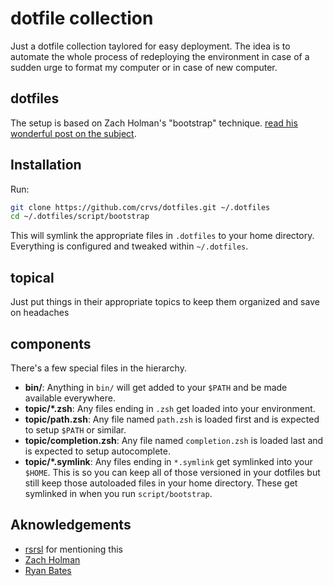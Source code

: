 # dotfile collection

Just a dotfile collection taylored for easy deployment. The idea is to automate
the whole process of redeploying the environment in case of a sudden urge to
format my computer or in case of new computer.

## dotfiles

The setup is based on Zach Holman's "bootstrap" technique.
[read his wonderful post on the subject](http://zachholman.com/2010/08/dotfiles-are-meant-to-be-forked/).

## Installation

Run:

```sh
git clone https://github.com/crvs/dotfiles.git ~/.dotfiles
cd ~/.dotfiles/script/bootstrap
```

This will symlink the appropriate files in `.dotfiles` to your home directory.
Everything is configured and tweaked within `~/.dotfiles`.

## topical

Just put things in their appropriate topics to keep them organized and save on
headaches

## components

There's a few special files in the hierarchy.

- **bin/**: Anything in `bin/` will get added to your `$PATH` and be made
  available everywhere.
- **topic/\*.zsh**: Any files ending in `.zsh` get loaded into your
  environment.
- **topic/path.zsh**: Any file named `path.zsh` is loaded first and is
  expected to setup `$PATH` or similar.
- **topic/completion.zsh**: Any file named `completion.zsh` is loaded
  last and is expected to setup autocomplete.
- **topic/\*.symlink**: Any files ending in `*.symlink` get symlinked into
  your `$HOME`. This is so you can keep all of those versioned in your dotfiles
  but still keep those autoloaded files in your home directory. These get
  symlinked in when you run `script/bootstrap`.

## Aknowledgements

* [rsrsl](http://github.com/rsrsl) for mentioning this
* [Zach Holman](http://github.com/holman)
* [Ryan Bates](http://github.com/ryanb)
